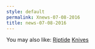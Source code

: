 ```yaml
---
style: default
permalink: Xnews-07-08-2016
title: news-07-08-2016
---
```

You may also like:
[Riptide](http://scp-wiki.net/way-out-in-the-water)
[Knives](http://scp-wiki.net/knives)